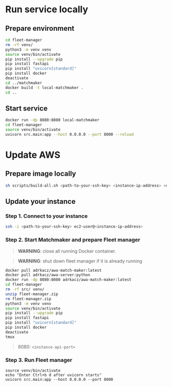 # Run service locally

## Prepare environment

```sh
cd fleet-manager
rm -rf venv/
python3 -m venv venv
source venv/bin/activate
pip install --upgrade pip
pip install fastapi
pip install "uvicorn[standard]"
pip install docker
deactivate
cd ../matchmaker
docker build -t local-matchmaker .
cd ..
```

## Start service

```sh
docker run -dp 8080:8080 local-matchmaker
cd fleet-manager
source venv/bin/activate
uvicorn src.main:app --host 0.0.0.0 --port 8000 --reload
```

# Update AWS

## Prepare image locally

```sh
sh scripts/build-all.sh <path-to-your-ssh-key> <instance-ip-address> <dockerhub-username>
```

## Update your instance

### Step 1. Connect to your instance

```sh
ssh -i <path-to-your-ssh-key> ec2-user@<instance-ip-address>
```

### Step 2. Start Matchmaker and prepare Fleet manager

> **WARNING**: close all running Docker container.

> **WARNING**: shut down fleet manager if it is already running

```sh
docker pull adrkacz/awa-match-maker:latest
docker pull adrkacz/awa-server:python
docker run -dp 8080:8080 adrkacz/awa-match-maker:latest
cd fleet-manager
rm -rf src/ venv/
unzip fleet-manager.zip
rm fleet-manager.zip
python3 -m venv venv
source venv/bin/activate
pip install --upgrade pip
pip install fastapi
pip install "uvicorn[standard]"
pip install docker
deactivate
tmux
```

> 8080: `<instance-api-port>`


### Step 3. Run Fleet manager

```
source venv/bin/activate
echo "Enter Ctrl+b d after uvicorn starts"
uvicorn src.main:app --host 0.0.0.0 --port 8000
```